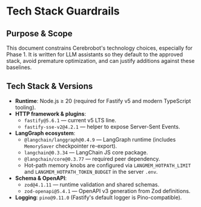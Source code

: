 # Tech Stack Guardrails

## Purpose & Scope
This document constrains Cerebrobot's technology choices, especially for Phase 1. It is written for LLM assistants so they default to the approved stack, avoid premature optimization, and can justify additions against these baselines.

## Tech Stack & Versions
- **Runtime**: Node.js ≥ 20 (required for Fastify v5 and modern TypeScript tooling).
- **HTTP framework & plugins**:
  - `fastify@5.6.1` — current v5 LTS line.
  - `fastify-sse-v2@4.2.1` — helper to expose Server-Sent Events.
- **LangGraph ecosystem**:
  - `@langchain/langgraph@0.4.9` — LangGraph runtime (includes `MemorySaver` checkpointer re-export).
  - `langchain@0.3.34` — LangChain JS core package.
  - `@langchain/core@0.3.77` — required peer dependency.
  - Hot-path memory knobs are configured via `LANGMEM_HOTPATH_LIMIT` and `LANGMEM_HOTPATH_TOKEN_BUDGET` in the server `.env`.
- **Schema & OpenAPI**:
  - `zod@4.1.11` — runtime validation and shared schemas.
  - `zod-openapi@5.4.1` — OpenAPI v3 generation from Zod definitions.
- **Logging**: `pino@9.11.0` (Fastify's default logger is Pino-compatible).
